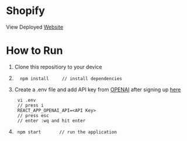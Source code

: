# Shopify
View Deployed [Website](https://6286f59b915e75618dcff6a2--papaya-melba-66a2bd.netlify.app/)
# How to Run
1. Clone this repositiory to your device
2.       npm install     // install dependencies
3. Create a .env file and add API key from [OPENAI](https://beta.openai.com/account/api-keys) after signing up [here](https://beta.openai.com/signup)
   
        vi .env
        // press i
        REACT_APP_OPENAI_API=<API Key>
        // press esc
        // enter :wq and hit enter
4.
        npm start       // run the application
        
